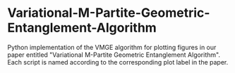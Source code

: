 # Variational-M-Partite-Geometric-Entanglement-Algorithm
Python implementation of the VMGE algorithm for plotting figures in our paper entitled "Variational M-Partite Geometric Entanglement Algorithm". Each script is named according to the corresponding plot label in the paper.
